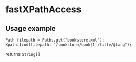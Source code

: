 # fastXPathAccess

## Usage example
```
Path filepath = Paths.get("bookstore.xml");
Xpath.find(filepath, "/bookstore/book[1]/title/@lang");
```
returns ```String[]```
